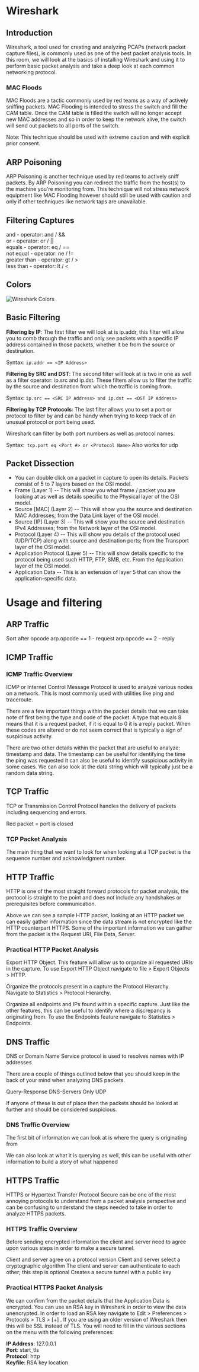 # Wireshark

## Introduction
Wireshark, a tool used for creating and analyzing PCAPs (network packet capture files), is commonly used as one of the best packet analysis tools. In this room, we will look at the basics of installing Wireshark and using it to perform basic packet analysis and take a deep look at each common networking protocol.

### MAC Floods
MAC Floods are a tactic commonly used by red teams as a way of actively sniffing packets. MAC Flooding is intended to stress the switch and fill the CAM table. Once the CAM table is filled the switch will no longer accept new MAC addresses and so in order to keep the network alive, the switch will send out packets to all ports of the switch.

Note: This technique should be used with extreme caution and with explicit prior consent.

## ARP Poisoning
ARP Poisoning is another technique used by red teams to actively sniff packets. By ARP Poisoning you can redirect the traffic from the host(s) to the machine you're monitoring from. This technique will not stress network equipment like MAC Flooding however should still be used with caution and only if other techniques like network taps are unavailable.

## Filtering Captures
and - operator: and / &&  
or - operator: or / ||  
equals - operator: eq / ==  
not equal - operator: ne / !=  
greater than - operator: gt /  >  
less than - operator: lt / <  

## Colors
![Wireshark Colors](../../Other/Wireshark-colors.png)

## Basic Filtering
**Filtering by IP**: The first filter we will look at is ip.addr, this filter will allow you to comb through the traffic and only see packets with a specific IP address contained in those packets, whether it be from the source or destination. 

Syntax: `ip.addr == <IP Address>`

**Filtering by SRC and DST**: The second filter will look at is two in one as well as a filter operator: ip.src and ip.dst. These filters allow us to filter the traffic by the source and destination from which the traffic is coming from.

Syntax: `ip.src == <SRC IP Address> and ip.dst == <DST IP Address>`

**Filtering by TCP Protocols**: The last filter allows you to set a port or protocol to filter by and can be handy when trying to keep track of an unusual protocol or port being used.

Wireshark can filter by both port numbers as well as protocol names.

Syntax:` tcp.port eq <Port #> or <Protocol Name>`
Also works for udp


## Packet Dissection
- You can double click on a packet in capture to open its details. Packets consist of 5 to 7 layers based on the OSI model.
- Frame (Layer 1) -- This will show you what frame / packet you are looking at as well as details specific to the Physical layer of the OSI model.
- Source [MAC] (Layer 2) -- This will show you the source and destination MAC Addresses; from the Data Link layer of the OSI model.
- Source [IP] (Layer 3) -- This will show you the source and destination IPv4 Addresses; from the Network layer of the OSI model.
- Protocol (Layer 4) -- This will show you details of the protocol used (UDP/TCP) along with source and destination ports; from the Transport layer of the OSI model.
- Application Protocol (Layer 5) -- This will show details specific to the protocol being used such HTTP, FTP, SMB, etc. From the Application layer of the OSI model.
- Application Data -- This is an extension of layer 5 that can show the application-specific data.

# Usage and filtering

## ARP Traffic
Sort after opcode
arp.opcode == 1 - request 
arp.opcode == 2 - reply

## ICMP Traffic

### ICMP Traffic Overview
ICMP or Internet Control Message Protocol is used to analyze various nodes on a network. This is most commonly used with utilities like ping and traceroute.

There are a few important things within the packet details that we can take note of first being the type and code of the packet. A type that equals 8 means that it is a request packet, if it is equal to 0 it is a reply packet. When these codes are altered or do not seem correct that is typically a sign of suspicious activity.

There are two other details within the packet that are useful to analyze: timestamp and data. The timestamp can be useful for identifying the time the ping was requested it can also be useful to identify suspicious activity in some cases. We can also look at the data string which will typically just be a random data string.


## TCP Traffic
TCP or Transmission Control Protocol handles the delivery of packets including sequencing and errors.

Red packet = port is closed

### TCP Packet Analysis
The main thing that we want to look for when looking at a TCP packet is the sequence number and acknowledgment number.

## HTTP Traffic
HTTP is one of the most straight forward protocols for packet analysis, the protocol is straight to the point and does not include any handshakes or prerequisites before communication.

Above we can see a sample HTTP packet, looking at an HTTP packet we can easily gather information since the data stream is not encrypted like the HTTP counterpart HTTPS. Some of the important information we can gather from the packet is the Request URI, File Data, Server.

### Practical HTTP Packet Analysis
Export HTTP Object. This feature will allow us to organize all requested URIs in the capture. To use Export HTTP Object navigate to file > Export Objects > HTTP.

Organize the protocols present in a capture the Protocol Hierarchy. Navigate to Statistics > Protocol Hierarchy.

Organize all endpoints and IPs found within a specific capture. Just like the other features, this can be useful to identify where a discrepancy is originating from. To use the Endpoints feature navigate to Statistics > Endpoints.


## DNS Traffic
DNS or Domain Name Service protocol is used to resolves names with IP addresses

There are a couple of things outlined below that you should keep in the back of your mind when analyzing DNS packets.

Query-Response
DNS-Servers Only
UDP

If anyone of these is out of place then the packets should be looked at further and should be considered suspicious.


### DNS Traffic Overview
The first bit of information we can look at is where the query is originating from

We can also look at what it is querying as well, this can be useful with other information to build a story of what happened

## HTTPS Traffic
HTTPS or Hypertext Transfer Protocol Secure can be one of the most annoying protocols to understand from a packet analysis perspective and can be confusing to understand the steps needed to take in order to analyze HTTPS packets.

### HTTPS Traffic Overview
Before sending encrypted information the client and server need to agree upon various steps in order to make a secure tunnel.

Client and server agree on a protocol version
Client and server select a cryptographic algorithm
The client and server can authenticate to each other; this step is optional
Creates a secure tunnel with a public key

### Practical HTTPS Packet Analysis
We can confirm from the packet details that the Application Data is encrypted. 
You can use an RSA key in Wireshark in order to view the data unencrypted. In order to load an RSA key navigate to Edit > Preferences > Protocols > TLS >  [+] . If you are using an older version of Wireshark then this will be SSL instead of TLS. You will need to fill in the various sections on the menu with the following preferences:  

**IP Address**: 127.0.0.1  
**Port**: start_tls  
**Protocol**: http  
**Keyfile**: RSA key location  

